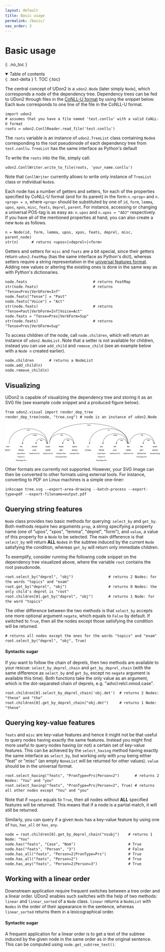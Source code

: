 ```yaml
---
layout: default
title: Basic usage
permalink: /basic/
nav_order: 3
---
```


# Basic usage
{: .no_toc }

<details open markdown="block">
  <summary>
    Table of contents
  </summary>
  {: .text-delta }
1. TOC
{:toc}
</details>

The central concept of UDon2 is a `udon2.Node` (later simply `Node`), which corresponds a node of the dependency tree. Dependency trees can be fed to UDon2 through files in the [CoNLL-U format](https://universaldependencies.org/format.html) by using the snippet below. Each `Node` corresponds to one line of the file in the CoNLL-U format.
```
import udon2
# assumes that you have a file named 'test.conllu' with a valid CoNLL-U format
roots = udon2.ConllReader.read_file('test.conllu')
```
The `roots` variable is an instance of `udon2.TreeList` class containing `Node`s corresponding to the root pseudonode of each dependency tree from `test.conllu`. `TreeList` has the same interface as Python's default

To write the `roots` into the file, simply call:
```
udon2.ConllWriter.write_to_file(roots, 'your_name.conllu')
```
Note that `ConllWriter` currently allows to write only instance of `TreeList` class or individual `Node`s.

Each node has a number of getters and setters, for each of the properties specified by CoNLL-U format (and for its parent) in the form `n.<prop>` and `n.<prop> = x`, where `<prop>` should be substituted by one of `id`, `form`, `lemma`, `upos`, `xpos`, `misc`, `feats`, `deprel`, `parent`. For instance, accessing or changing a universal POS-tag is as easy as: `n.upos` and `n.upos = "ADJ"` respectively. If you have all of the mentioned properties at hand, you can also create a new `Node` as follows.
```
n = Node(id, form, lemma, upos, xpos, feats, deprel, misc, parent_node)
str(n)      # returns <upos>|<deprel>|<form>
```

Getters and setters for `misc` and `feats` are a bit special, since their getters return `udon2.FeatMap` (has the same interface as Python's dict), whereas setters require a string representation in the [universal features format](https://universaldependencies.org/u/overview/morphology.html#features). Adding new values or altering the existing ones is done in the same way as with Python's dictionaries.
```
node.feats                              # returns FeatMap
str(node.feats)                         # returns "Tense=Pres|VerbForm=Inf"
node.feats["Tense"] = "Past"
node.feats["Voice"] = "Act"
str(node.feats)                         # returns "Tense=Past|VerbForm=Inf|Voice=Act"
node.feats = "Tense=Pres|VerbForm=Sup"
str(node.feats)                         # returns "Tense=Pres|VerbForm=Sup"
```

To access children of the node, call `node.children`, which will return an instance of `udon2.NodeList`. Note that a setter is not available for children, instead you can use `add_child` and `remove_child` (see an example below with a `Node n` created earlier).
```
node.children       # returns a NodeList
node.add_child(n)
node.remove_child(n)
```

## Visualizing
UDon2 is capable of visualizing the dependency tree and storing it as an SVG file (see example code snippet and a produced figure below).
```
from udon2.visual import render_dep_tree
render_dep_tree(node, "tree.svg") # node is an instance of udon2.Node
```
![A visualized dependency tree for the sentence "You should study these topics or you will fail the exam"](/assets/images/en_dep_example.png)

Other formats are currently not supported. However, your SVG image can then be converted to other formats using external tools. For instance, converting to PDF on Linux machines is a simple one-liner:
```
inkscape tree.svg --export-area-drawing --batch-process --export-type=pdf --export-filename=output.pdf
```

## Querying string features
`Node` class provides two basic methods for querying: `select_by` and `get_by`. Both methods require two arguments `prop`, a string specifying a property name (one of "upos", "xpos", "lemma", "deprel", "form"), and `value`, a value of this property for a `Node` to be selected. The main difference is that `select_by` will return **ALL** `Node`s in the subtree induced by the current `Node` satisfying the condition, whereas `get_by` will return only immediate children.

To exemplify, consider running the following code snippet on the dependency tree visualized above, where the variable `root` contains the root pseudonode.
```
root.select_by("deprel", "obj")                # returns 2 Nodes: for the words "topics" and "exam"
root.get_by("deprel", "obj")                   # returns 0 Nodes: the only child's deprel is "root" 
root.children[0].get_by("deprel", "obj")       # returns 1 Node: for the word "topics"
```

The other difference between the two methods is that `select_by` accepts one more optional argument `negate`, which equals to `False` by default. If switched to `True`, then all the nodes except those satisfying the condition will be returned.
```
# returns all nodes except the ones for the words "topics" and "exam"
root.select_by("deprel", "obj", True)
```
#### Syntactic sugar
If you want to follow the chain of deprels, then two methods are available to your rescue: `select_by_deprel_chain` and `get_by_deprel_chain` (with the same difference as `select_by` and `get_by`, except no `negate` argument is available this time). Both functions take the only value as an argument, which is the dot-separated chain of deprels, e.g. "advcl:relcl.nmod.case".
```
root.children[0].select_by_deprel_chain('obj.det')  # returns 2 Nodes: "these" and "the"
root.children[0].get_by_deprel_chain("obj.det")     # returns 1 Node: "these"
```

## Querying key-value features
`feats` and `misc` are key-value features and hence it might not be that useful to query nodes having exactly the same features. Instead you might find more useful to query nodes having (or not) a certain set of key-value features. This can be achieved by the `select_having` method having exactly the same interface as `select_by`, but working only with `prop` being either "feat" or "misc" (an empty `NoneList` will be returned for other values). `value` should be in the universal format.
```
root.select_having("feats", "PronType=Prs|Person=2")       # returns 2 Nodes: "You" and "you"
root.select_having("feats", "PronType=Prs|Person=2", True) # returns all other nodes except "You" and "you"
```
Note that if `negate` equals to `True`, then all nodes without **ALL** specified features will be returned. This means that if a node is a partial match, it will still be returned.

Similarly, you can query if a given `Node` has a key-value feature by using one of `has`, `has_all` or `has_any`.
```
node = root.children[0].get_by_deprel_chain("nsubj")    # returns 1 Node: "You"
node.has("feats", "Case", "Nom")                        # True
node.has("feats", "Person", "3")                        # False
node.has_all("feats", "Person=2|PronType=Prs")          # True
node.has_all("feats", "Person=2")                       # True
node.has_any("feats", "Person=2|Person=3")              # True
```

## Working with a linear order
Downstream application require frequent switches between a tree order and a linear order. UDon2 enables such switches with the help of two methods: `linear` and `linear_sorted` of a `Node` class. `linear` returns a `NodeList` with `Nodes` in the order of their appearance in the sentence, whereas `linear_sorted` returns them in a lexicographical order.

#### Syntactic sugar
A frequent application for a linear order is to get a text of the subtree induced by the given node in the same order as in the original sentence. This can be computed using `node.get_subtree_text()`.